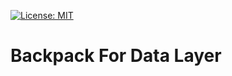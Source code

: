 [![License: MIT](https://img.shields.io/badge/License-MIT-yellow.svg)](https://opensource.org/licenses/MIT)

# Backpack For Data Layer
